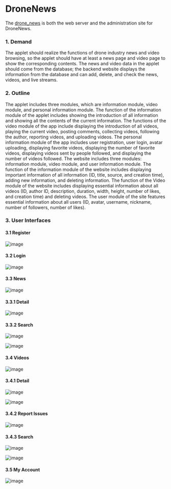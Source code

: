 # DroneNews
The [drone_news](https://github.com/Super262/drone_news) is both the web server and the administration site for DroneNews. 

### 1. Demand

The applet should realize the functions of drone industry news and video browsing, so the applet should have at least a news page and video page to show the corresponding contents. The news and video data in the applet should come from the database; the backend website displays the information from the database and can add, delete, and check the news, videos, and live streams.

### 2. Outline
The applet includes three modules, which are information module, video module, and personal information module. The function of the information module of the applet includes showing the introduction of all information and showing all the contents of the current information. The functions of the video module of the app include displaying the introduction of all videos, playing the current video, posting comments, collecting videos, following the author, reporting videos, and uploading videos. The personal information module of the app includes user registration, user login, avatar uploading, displaying favorite videos, displaying the number of favorite videos, displaying videos sent by people followed, and displaying the number of videos followed. The website includes three modules: information module, video module, and user information module. The function of the information module of the website includes displaying important information of all information (ID, title, source, and creation time), adding new information, and deleting information. The function of the Video module of the website includes displaying essential information about all videos (ID, author ID, description, duration, width, height, number of likes, and creation time) and deleting videos. The user module of the site features essential information about all users (ID, avatar, username, nickname, number of followers, number of likes).

### 3. User Interfaces

#### 3.1 Register
![image](https://github.com/Super262/DroneNews/blob/master/screenshots/pic00001.png)

#### 3.2 Login
![image](https://github.com/Super262/DroneNews/blob/master/screenshots/pic00002.png)

#### 3.3 News
![image](https://github.com/Super262/DroneNews/blob/master/screenshots/pic00003.png)

#### 3.3.1 Detail

![image](https://github.com/Super262/DroneNews/blob/master/screenshots/pic00004.png)

#### 3.3.2 Search

![image](https://github.com/Super262/DroneNews/blob/master/screenshots/pic00005.png)

![image](https://github.com/Super262/DroneNews/blob/master/screenshots/pic00006.png)

#### 3.4 Videos
![image](https://github.com/Super262/DroneNews/blob/master/screenshots/pic00007.png)

#### 3.4.1 Detail

![image](https://github.com/Super262/DroneNews/blob/master/screenshots/pic00008.png)

![image](https://github.com/Super262/DroneNews/blob/master/screenshots/pic00009.png)

#### 3.4.2 Report Issues  

![image](https://github.com/Super262/DroneNews/blob/master/screenshots/pic00010.png)

#### 3.4.3 Search

![image](https://github.com/Super262/DroneNews/blob/master/screenshots/pic00011.png)

![image](https://github.com/Super262/DroneNews/blob/master/screenshots/pic00012.png)

#### 3.5 My Account

![image](https://github.com/Super262/DroneNews/blob/master/screenshots/pic00013.png)
